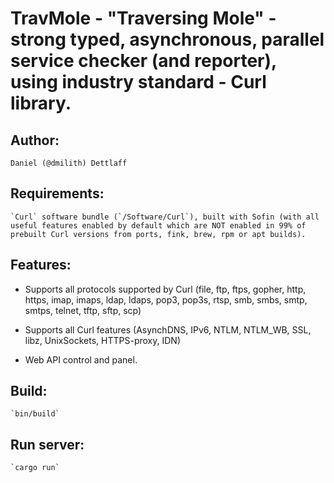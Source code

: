 # TravMole - "Traversing Mole" - strong typed, asynchronous, parallel service checker (and reporter), using industry standard - Curl library.


## Author:

    Daniel (@dmilith) Dettlaff


## Requirements:

    `Curl` software bundle (`/Software/Curl`), built with Sofin (with all useful features enabled by default which are NOT enabled in 99% of prebuilt Curl versions from ports, fink, brew, rpm or apt builds).


## Features:

* Supports all protocols supported by Curl (file, ftp, ftps, gopher, http, https, imap, imaps, ldap, ldaps, pop3, pop3s, rtsp, smb, smbs, smtp, smtps, telnet, tftp, sftp, scp)

* Supports all Curl features (AsynchDNS, IPv6, NTLM, NTLM_WB, SSL, libz, UnixSockets, HTTPS-proxy, IDN)

* Web API control and panel.


## Build:

    `bin/build`


## Run server:

    `cargo run`
